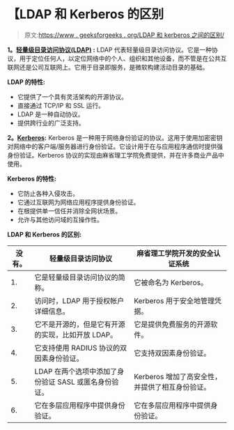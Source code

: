 # 【LDAP 和 Kerberos 的区别

> 原文:[https://www . geeksforgeeks . org/LDAP 和 kerberos 之间的区别/](https://www.geeksforgeeks.org/difference-between-ldap-and-kerberos/)

**1。[轻量级目录访问协议(LDAP)](https://www.geeksforgeeks.org/ldap-full-form/) :**
LDAP 代表轻量级目录访问协议。它是一种协议，用于定位任何人，以定位网络中的个人、组织和其他设备，而不管是在公共互联网还是公司互联网上。它用于目录即服务，是微软构建活动目录的基础。

**LDAP 的特性:**

*   它提供了一个具有灵活架构的开源协议。
*   直接通过 TCP/IP 和 SSL 运行。
*   LDAP 是一种自动协议。
*   提供跨行业的广泛支持。

**2。[Kerberos](https://www.geeksforgeeks.org/kerberos/):**
Kerberos 是一种用于网络身份验证的协议。这用于使用加密密钥对网络中的客户端/服务器进行身份验证。它设计用于在与应用程序通信时提供强身份验证。Kerberos 协议的实现由麻省理工学院免费提供，并在许多商业产品中使用。

**Kerberos 的特性:**

*   它防止各种入侵攻击。
*   它通过互联网为网络应用程序提供身份验证。
*   在根提供单一信任并消除全网状场景。
*   允许与其他访问域的互操作性。

**LDAP 和 Kerberos 的区别:**

<center>

| 没有。 | 轻量级目录访问协议 | 麻省理工学院开发的安全认证系统 |
| --- | --- | --- |
| 1. | 它是轻量级目录访问协议的简称。 | 它被命名为 Kerberos。 |
| 2. | 访问时，LDAP 用于授权帐户详细信息。 | Kerberos 用于安全地管理凭据。 |
| 3. | 它不是开源的，但是它有开源的实现，比如开放 LDAP。 | 它是提供免费服务的开源软件。 |
| 4. | 它支持使用 RADIUS 协议的双因素身份验证。 | 它支持双因素身份验证。 |
| 5. | LDAP 在两个选项中添加了身份验证 SASL 或匿名身份验证。 | Kerberos 增加了高安全性，并提供了相互身份验证。 |
| 6. | 它在多层应用程序中提供身份验证。 | 它在多层应用程序中提供身份验证。 |

</center>